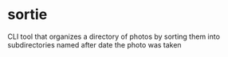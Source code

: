# sortie

CLI tool that organizes a directory of photos by sorting them into subdirectories named after date the photo was taken
